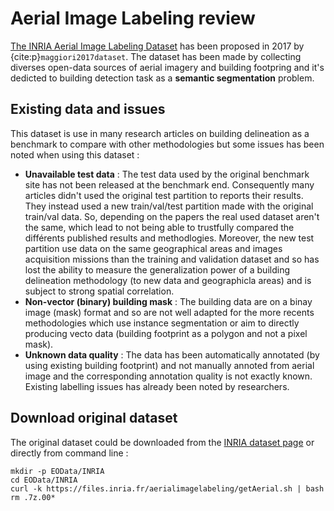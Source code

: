 # Aerial Image Labeling review

[The INRIA Aerial Image Labeling Dataset](https://project.inria.fr/aerialimagelabeling/>) has been proposed in 2017 by {cite:p}`maggiori2017dataset`.
The dataset has been made by collecting diverses open-data sources of aerial imagery and building footpring and it's dedicted to building detection task as a **semantic segmentation** problem. 

## Existing data and issues 

This dataset is use in many research articles on building delineation as a benchmark to compare with other methodologies but some issues has been noted when using this dataset :

* **Unavailable test data** :  The test data used by the original benchmark site has not been released at the benchmark end. Consequently many articles didn't used the original test partition to reports their results. They instead used a new train/val/test partition made with the original train/val data. So, depending on the papers the real used dataset aren't the same, which lead to not being able to trustfully compared the différents published results and methodlogies. 
Moreover, the new test partition use data on the same geographical areas and images acquisition missions than the training and validation dataset and so has lost the ability to measure the generalization power of a building delineation methodology (to new data and geographicla areas) and is subject to strong spatial correlation.
* **Non-vector (binary) building mask** : The building data are on a binay image (mask) format and so are not well adapted for the more recents methodologies which use instance segmentation or aim to directly producing vecto data (building footprint as a polygon and not a pixel mask). 
* **Unknown data quality** : The data has been automatically annotated (by using existing building footprint) and not manually annoted from aerial image and the corresponding annotation quality is not exactly known. Existing labelling issues has already been noted by researchers.   

## Download original dataset 

The original dataset could be downloaded from the [INRIA dataset page](https://project.inria.fr/aerialimagelabeling/files/) or directly
from command line :

```{code-block} bash
mkdir -p EOData/INRIA
cd EOData/INRIA
curl -k https://files.inria.fr/aerialimagelabeling/getAerial.sh | bash
rm .7z.00*
```



